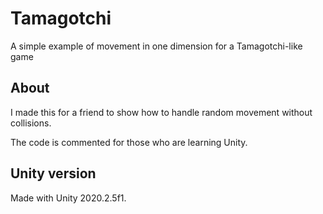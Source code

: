 # Tamagotchi

A simple example of movement in one dimension for a Tamagotchi-like game

## About

I made this for a friend to show how to handle random movement without collisions.

The code is commented for those who are learning Unity.

## Unity version

Made with Unity 2020.2.5f1.
